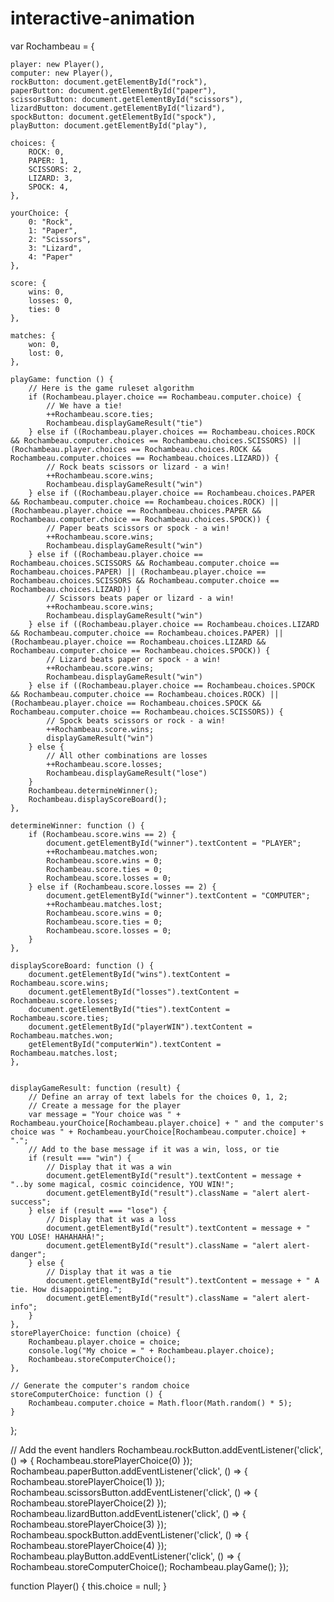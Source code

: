 # interactive-animation
var Rochambeau = {

    player: new Player(),
    computer: new Player(),
    rockButton: document.getElementById("rock"),
    paperButton: document.getElementById("paper"),
    scissorsButton: document.getElementById("scissors"),
    lizardButton: document.getElementById("lizard"),
    spockButton: document.getElementById("spock"),
    playButton: document.getElementById("play"),

    choices: {
        ROCK: 0,
        PAPER: 1,
        SCISSORS: 2,
        LIZARD: 3,
        SPOCK: 4,
    },

    yourChoice: {
        0: "Rock",
        1: "Paper",
        2: "Scissors",
        3: "Lizard",
        4: "Paper"
    },

    score: {
        wins: 0,
        losses: 0,
        ties: 0
    },

    matches: {
        won: 0,
        lost: 0,
    },

    playGame: function () {
        // Here is the game ruleset algorithm
        if (Rochambeau.player.choice == Rochambeau.computer.choice) {
            // We have a tie!
            ++Rochambeau.score.ties;
            Rochambeau.displayGameResult("tie")
        } else if ((Rochambeau.player.choices == Rochambeau.choices.ROCK && Rochambeau.computer.choices == Rochambeau.choices.SCISSORS) || (Rochambeau.player.choices == Rochambeau.choices.ROCK && Rochambeau.computer.choices == Rochambeau.choices.LIZARD)) {
            // Rock beats scissors or lizard - a win!
            ++Rochambeau.score.wins;
            Rochambeau.displayGameResult("win")
        } else if ((Rochambeau.player.choice == Rochambeau.choices.PAPER && Rochambeau.computer.choice == Rochambeau.choices.ROCK) || (Rochambeau.player.choice == Rochambeau.choices.PAPER && Rochambeau.computer.choice == Rochambeau.choices.SPOCK)) {
            // Paper beats scissors or spock - a win!
            ++Rochambeau.score.wins;
            Rochambeau.displayGameResult("win")
        } else if ((Rochambeau.player.choice == Rochambeau.choices.SCISSORS && Rochambeau.computer.choice == Rochambeau.choices.PAPER) || (Rochambeau.player.choice == Rochambeau.choices.SCISSORS && Rochambeau.computer.choice == Rochambeau.choices.LIZARD)) {
            // Scissors beats paper or lizard - a win!
            ++Rochambeau.score.wins;
            Rochambeau.displayGameResult("win")
        } else if ((Rochambeau.player.choice == Rochambeau.choices.LIZARD && Rochambeau.computer.choice == Rochambeau.choices.PAPER) || (Rochambeau.player.choice == Rochambeau.choices.LIZARD && Rochambeau.computer.choice == Rochambeau.choices.SPOCK)) {
            // Lizard beats paper or spock - a win!
            ++Rochambeau.score.wins;
            Rochambeau.displayGameResult("win")
        } else if ((Rochambeau.player.choice == Rochambeau.choices.SPOCK && Rochambeau.computer.choice == Rochambeau.choices.ROCK) || (Rochambeau.player.choice == Rochambeau.choices.SPOCK && Rochambeau.computer.choice == Rochambeau.choices.SCISSORS)) {
            // Spock beats scissors or rock - a win!
            ++Rochambeau.score.wins;
            displayGameResult("win")
        } else {
            // All other combinations are losses
            ++Rochambeau.score.losses;
            Rochambeau.displayGameResult("lose")
        }
        Rochambeau.determineWinner();
        Rochambeau.displayScoreBoard();
    },

    determineWinner: function () {
        if (Rochambeau.score.wins == 2) {
            document.getElementById("winner").textContent = "PLAYER";
            ++Rochambeau.matches.won;
            Rochambeau.score.wins = 0;
            Rochambeau.score.ties = 0;
            Rochambeau.score.losses = 0;
        } else if (Rochambeau.score.losses == 2) {
            document.getElementById("winner").textContent = "COMPUTER";
            ++Rochambeau.matches.lost;
            Rochambeau.score.wins = 0;
            Rochambeau.score.ties = 0;
            Rochambeau.score.losses = 0;
        }
    },

    displayScoreBoard: function () {
        document.getElementById("wins").textContent = Rochambeau.score.wins;
        document.getElementById("losses").textContent = Rochambeau.score.losses;
        document.getElementById("ties").textContent = Rochambeau.score.ties;
        document.getElementById("playerWIN").textContent = Rochambeau.matches.won;
        getElementById("computerWin").textContent = Rochambeau.matches.lost;
    },


    displayGameResult: function (result) {
        // Define an array of text labels for the choices 0, 1, 2;
        // Create a message for the player
        var message = "Your choice was " + Rochambeau.yourChoice[Rochambeau.player.choice] + " and the computer's choice was " + Rochambeau.yourChoice[Rochambeau.computer.choice] + ".";
        // Add to the base message if it was a win, loss, or tie
        if (result === "win") {
            // Display that it was a win
            document.getElementById("result").textContent = message + "..by some magical, cosmic coincidence, YOU WIN!";
            document.getElementById("result").className = "alert alert-success";
        } else if (result === "lose") {
            // Display that it was a loss
            document.getElementById("result").textContent = message + " YOU LOSE! HAHAHAHA!";
            document.getElementById("result").className = "alert alert-danger";
        } else {
            // Display that it was a tie
            document.getElementById("result").textContent = message + " A tie. How disappointing.";
            document.getElementById("result").className = "alert alert-info";
        }
    },
    storePlayerChoice: function (choice) {
        Rochambeau.player.choice = choice;
        console.log("My choice = " + Rochambeau.player.choice);
        Rochambeau.storeComputerChoice();
    },

    // Generate the computer's random choice
    storeComputerChoice: function () {
        Rochambeau.computer.choice = Math.floor(Math.random() * 5);
    }

};

// Add the event handlers
Rochambeau.rockButton.addEventListener('click', () => {
    Rochambeau.storePlayerChoice(0)
});
Rochambeau.paperButton.addEventListener('click', () => {
    Rochambeau.storePlayerChoice(1)
});
Rochambeau.scissorsButton.addEventListener('click', () => {
    Rochambeau.storePlayerChoice(2)
});
Rochambeau.lizardButton.addEventListener('click', () => {
    Rochambeau.storePlayerChoice(3)
});
Rochambeau.spockButton.addEventListener('click', () => {
    Rochambeau.storePlayerChoice(4)
});
Rochambeau.playButton.addEventListener('click', () => {
    Rochambeau.storeComputerChoice();
    Rochambeau.playGame();
});

function Player() {
    this.choice = null;
}